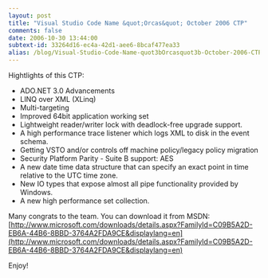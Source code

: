 ```yaml
---
layout: post
title: "Visual Studio Code Name &quot;Orcas&quot; October 2006 CTP"
comments: false
date: 2006-10-30 13:44:00
subtext-id: 33264d16-ec4a-42d1-aee6-8bcaf477ea33
alias: /blog/Visual-Studio-Code-Name-quot3bOrcasquot3b-October-2006-CTP.aspx
---
```



Hightlights of this CTP:

  * ADO.NET 3.0 Advancements 
  * LINQ over XML (XLinq) 
  * Multi-targeting 
  * Improved 64bit application working set 
  * Lightweight reader/writer lock with deadlock-free upgrade support. 
  * A high performance trace listener which logs XML to disk in the event schema.
  * Getting VSTO and/or controls off machine policy/legacy policy migration 
  * Security Platform Parity - Suite B support: AES 
  * A new date time data structure that can specify an exact point in time relative to the UTC time zone. 
  * New IO types that expose almost all pipe functionality provided by Windows. 
  * A new high performance set collection. 

Many congrats to the team. You can download it from MSDN: [http://www.microsoft.com/downloads/details.aspx?FamilyId=C09B5A2D-EB6A-44B6-8BBD-3764A2FDA9CE&displaylang=en](http://www.microsoft.com/downloads/details.aspx?FamilyId=C09B5A2D-EB6A-44B6-8BBD-3764A2FDA9CE&displaylang=en)

Enjoy!
